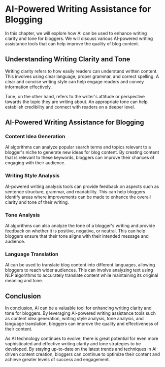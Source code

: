 AI-Powered Writing Assistance for Blogging
=================================================================================================

In this chapter, we will explore how AI can be used to enhance writing clarity and tone for bloggers. We will discuss various AI-powered writing assistance tools that can help improve the quality of blog content.

Understanding Writing Clarity and Tone
--------------------------------------

Writing clarity refers to how easily readers can understand written content. This involves using clear language, proper grammar, and correct spelling. A clear and concise writing style can help engage readers and convey information effectively.

Tone, on the other hand, refers to the writer's attitude or perspective towards the topic they are writing about. An appropriate tone can help establish credibility and connect with readers on a deeper level.

AI-Powered Writing Assistance for Blogging
------------------------------------------

### Content Idea Generation

AI algorithms can analyze popular search terms and topics relevant to a blogger's niche to generate new ideas for blog content. By creating content that is relevant to these keywords, bloggers can improve their chances of engaging with their audience.

### Writing Style Analysis

AI-powered writing analysis tools can provide feedback on aspects such as sentence structure, grammar, and readability. This can help bloggers identify areas where improvements can be made to enhance the overall clarity and tone of their writing.

### Tone Analysis

AI algorithms can also analyze the tone of a blogger's writing and provide feedback on whether it is positive, negative, or neutral. This can help bloggers ensure that their tone aligns with their intended message and audience.

### Language Translation

AI can be used to translate blog content into different languages, allowing bloggers to reach wider audiences. This can involve analyzing text using NLP algorithms to accurately translate content while maintaining its original meaning and tone.

Conclusion
----------

In conclusion, AI can be a valuable tool for enhancing writing clarity and tone for bloggers. By leveraging AI-powered writing assistance tools such as content idea generation, writing style analysis, tone analysis, and language translation, bloggers can improve the quality and effectiveness of their content.

As AI technology continues to evolve, there is great potential for even more sophisticated and effective writing clarity and tone strategies to be developed. By staying up-to-date on the latest trends and techniques in AI-driven content creation, bloggers can continue to optimize their content and achieve greater levels of success and engagement.
